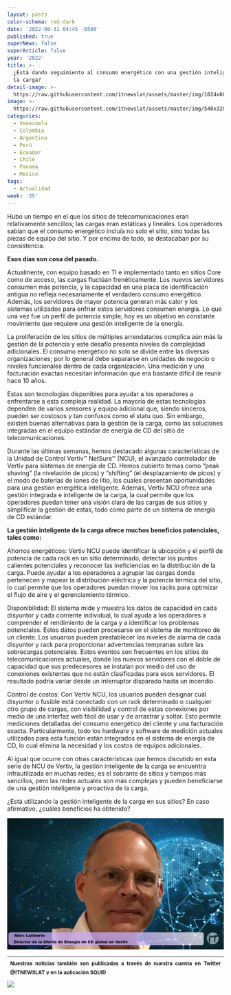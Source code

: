 ```yaml
---
layout: posts
color-schema: red-dark
date: '2022-08-31 04:45 -0500'
published: true
superNews: false
superArticle: false
year: '2022'
title: >-
  ¿Está dando seguimiento al consumo energético con una gestión inteligente de
  la carga?
detail-image: >-
  https://raw.githubusercontent.com/itnewslat/assets/master/img/1024x680/Henrik-Nilen-g.jpg
image: >-
  https://raw.githubusercontent.com/itnewslat/assets/master/img/540x320/Henrik-Nilen-p.jpg
categories:
  - Venezuela
  - Colombia
  - Argentina
  - Perú
  - Ecuador
  - Chile
  - Panama
  - Mexico
tags:
  - Actualidad
week: '35'
---
```

Hubo un tiempo en el que los sitios de telecomunicaciones eran relativamente sencillos; las cargas eran estáticas y lineales. Los operadores sabían que el consumo energético incluía no solo el sitio, sino todas las piezas de equipo del sitio. Y por encima de todo, se destacaban por su consistencia.
 
**Esos días son cosa del pasado.**
 
Actualmente, con equipo basado en TI e implementado tanto en sitios Core como de acceso, las cargas fluctúan frenéticamente. Los nuevos servidores consumen más potencia, y la capacidad en una placa de identificación antigua no refleja necesariamente el verdadero consumo energético. Además, los servidores de mayor potencia generan más calor y los sistemas utilizados para enfriar estos servidores consumen energía. Lo que una vez fue un perfil de potencia simple, hoy es un objetivo en constante movimiento que requiere una gestión inteligente de la energía.
 
La proliferación de los sitios de múltiples arrendatarios complica aún más la gestión de la potencia y este desafío presenta niveles de complejidad adicionales. El consumo energético no solo se divide entre las diversas organizaciones; por lo general debe separarse en unidades de negocio o niveles funcionales dentro de cada organización. Una medición y una facturación exactas necesitan información que era bastante difícil de reunir hace 10 años.
 
Estas son tecnologías disponibles para ayudar a los operadores a enfrentarse a esta compleja realidad. La mayoría de estas tecnologías dependen de varios sensores y equipo adicional que, siendo sinceros, pueden ser costosos y tan confusos como el statu quo. Sin embargo, existen buenas alternativas para la gestión de la carga, como las soluciones integradas en el equipo estándar de energía de CD del sitio de telecomunicaciones.
 
Durante las últimas semanas, hemos destacado algunas características de la Unidad de Control Vertiv™ NetSure™ (NCU), el avanzado controlador de Vertiv para sistemas de energía de CD. Hemos cubierto temas como “peak shaving” (la nivelación de picos) y “shifting” (el desplazamiento de picos) y el modo de baterías de iones de litio, los cuales presentan oportunidades para una gestión energética inteligente. Además, Vertiv NCU ofrece una gestión integrada e inteligente de la carga, la cual permite que los operadores puedan tener una visión clara de las cargas de sus sitios y simplificar la gestión de estas, todo como parte de un sistema de energía de CD estándar.
 
**La gestión inteligente de la carga ofrece muchos beneficios potenciales, tales como:**

Ahorros energéticos: Vertiv NCU puede identificar la ubicación y el perfil de potencia de cada rack en un sitio determinado, detectar los puntos calientes potenciales y reconocer las ineficiencias en la distribución de la carga. Puede ayudar a los operadores a agrupar las cargas donde pertenecen y mapear la distribución eléctrica y la potencia térmica del sitio, lo cual permite que los operadores puedan mover los racks para optimizar el flujo de aire y el gerenciamiento térmico.

Disponibilidad: El sistema mide y muestra los datos de capacidad en cada disyuntor y cada corriente individual, lo cual ayuda a los operadores a comprender el rendimiento de la carga y a identificar los problemas potenciales. Estos datos pueden procesarse en el sistema de monitoreo de un cliente. Los usuarios pueden prestablecer los niveles de alarma de cada disyuntor y rack para proporcionar advertencias tempranas sobre las sobrecargas potenciales. Estos eventos son frecuentes en los sitios de telecomunicaciones actuales, donde los nuevos servidores con el doble de capacidad que sus predecesores se instalan por medio del uso de conexiones existentes que no están clasificadas para esos servidores. El resultado podría variar desde un interruptor disparado hasta un incendio.

Control de costos: Con Vertiv NCU, los usuarios pueden designar cuál disyuntor o fusible está conectado con un rack determinado o cualquier otro grupo de cargas, con visibilidad y control de estas conexiones por medio de una interfaz web fácil de usar y de arrastrar y soltar. Esto permite mediciones detalladas del consumo energético del cliente y una facturación exacta. Particularmente, todo los hardware y software de medición actuales utilizados para esta función están integrados en el sistema de energía de CD, lo cual elimina la necesidad y los costos de equipos adicionales.
 
Al igual que ocurre con otras características que hemos discutido en esta serie de NCU de Vertiv, la gestión inteligente de la carga se encuentra infrautilizada en muchas redes; es el sobrante de sitios y tiempos más sencillos, pero las redes actuales son más complejas y pueden beneficiarse de una gestión inteligente y proactiva de la carga.
 
¿Está utilizando la gestión inteligente de la carga en sus sitios? En caso afirmativo, ¿cuáles beneficios ha obtenido?
 
![](https://raw.githubusercontent.com/itnewslat/assets/master/img/540x320/Henrik-Nilen-p.jpg)

<table style="height: 42px;" width="569">
<tbody>
<tr>
<td style="text-align: justify;"><sub><strong>Nuestras noticias también son publicadas a través de nuestra cuenta en Twitter <a href="https://twitter.com/itnewslat?lang=es">@ITNEWSLAT</a> y en la aplicación <a href="https://squidapp.co/en/">SQUID</a></strong></sub></td>
</tr>
</tbody>
</table>

<img src="https://tracker.metricool.com/c3po.jpg?hash=56f88a41e39ab42c063cc51676587a04"/>